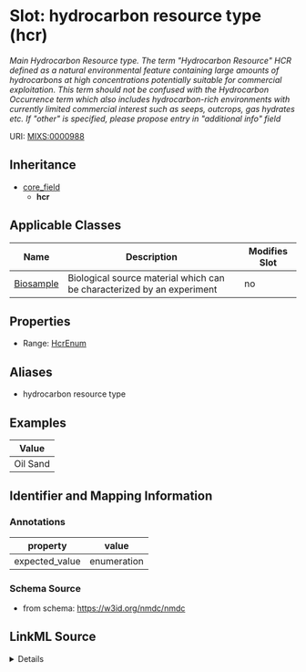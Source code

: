 # Slot: hydrocarbon resource type (hcr)


_Main Hydrocarbon Resource type. The term "Hydrocarbon Resource" HCR defined as a natural environmental feature containing large amounts of hydrocarbons at high concentrations potentially suitable for commercial exploitation. This term should not be confused with the Hydrocarbon Occurrence term which also includes hydrocarbon-rich environments with currently limited commercial interest such as seeps, outcrops, gas hydrates etc. If "other" is specified, please propose entry in "additional info" field_



URI: [MIXS:0000988](https://w3id.org/mixs/0000988)




## Inheritance

* [core_field](core_field.md)
    * **hcr**





## Applicable Classes

| Name | Description | Modifies Slot |
| --- | --- | --- |
[Biosample](Biosample.md) | Biological source material which can be characterized by an experiment |  no  |







## Properties

* Range: [HcrEnum](HcrEnum.md)



## Aliases


* hydrocarbon resource type




## Examples

| Value |
| --- |
| Oil Sand |

## Identifier and Mapping Information





### Annotations

| property | value |
| --- | --- |
| expected_value | enumeration || occurrence | 1 |



### Schema Source


* from schema: https://w3id.org/nmdc/nmdc




## LinkML Source

<details>
```yaml
name: hcr
annotations:
  expected_value:
    tag: expected_value
    value: enumeration
  occurrence:
    tag: occurrence
    value: '1'
description: Main Hydrocarbon Resource type. The term "Hydrocarbon Resource" HCR defined
  as a natural environmental feature containing large amounts of hydrocarbons at high
  concentrations potentially suitable for commercial exploitation. This term should
  not be confused with the Hydrocarbon Occurrence term which also includes hydrocarbon-rich
  environments with currently limited commercial interest such as seeps, outcrops,
  gas hydrates etc. If "other" is specified, please propose entry in "additional info"
  field
title: hydrocarbon resource type
examples:
- value: Oil Sand
from_schema: https://w3id.org/nmdc/nmdc
aliases:
- hydrocarbon resource type
rank: 1000
is_a: core field
slot_uri: MIXS:0000988
multivalued: false
alias: hcr
domain_of:
- Biosample
range: hcr_enum

```
</details>
